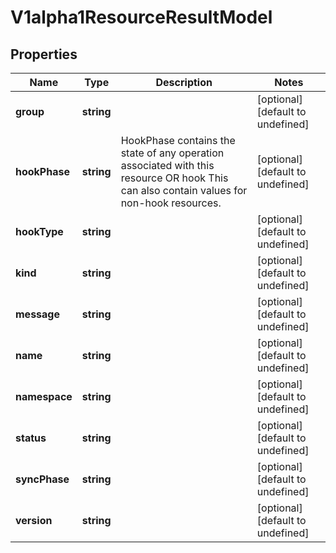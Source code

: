 # V1alpha1ResourceResultModel

## Properties

Name | Type | Description | Notes
------------ | ------------- | ------------- | -------------
**group** | **string** |  | [optional] [default to undefined]
**hookPhase** | **string** | HookPhase contains the state of any operation associated with this resource OR hook This can also contain values for non-hook resources. | [optional] [default to undefined]
**hookType** | **string** |  | [optional] [default to undefined]
**kind** | **string** |  | [optional] [default to undefined]
**message** | **string** |  | [optional] [default to undefined]
**name** | **string** |  | [optional] [default to undefined]
**namespace** | **string** |  | [optional] [default to undefined]
**status** | **string** |  | [optional] [default to undefined]
**syncPhase** | **string** |  | [optional] [default to undefined]
**version** | **string** |  | [optional] [default to undefined]


